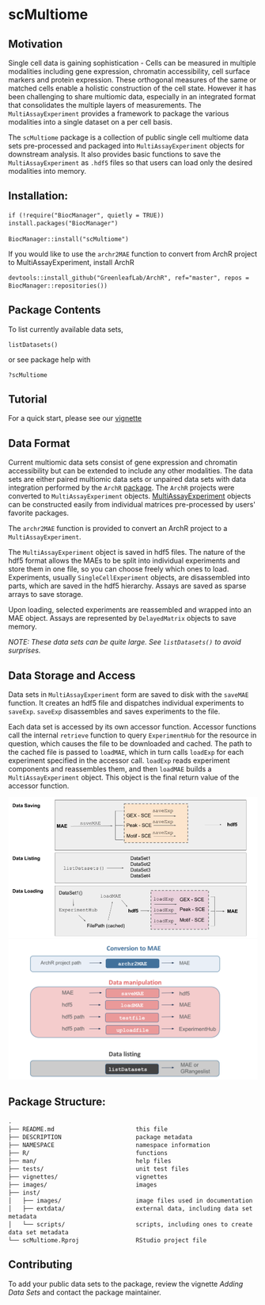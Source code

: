 

# scMultiome


## Motivation

Single cell data is gaining sophistication - Cells can be measured in multiple modalities including gene expression, chromatin accessibility, cell surface markers and protein expression. These orthogonal measures of the same or matched cells enable a holistic construction of the cell state. However it has been challenging to share multiomic data, especially in an integrated format that consolidates the multiple layers of measurements. The `MultiAssayExperiment` provides a framework to package the various modalities into a single dataset on a per cell basis.

The `scMultiome` package is a collection of public single cell multiome data sets pre-processed and packaged into `MultiAssayExperiment` objects for downstream analysis. It also provides basic functions to save the `MultiAssayExperiment` as `.hdf5` files so that users can load only the desired modalities into memory.


## Installation:
```
if (!require("BiocManager", quietly = TRUE)) install.packages("BiocManager")

BiocManager::install("scMultiome")
```
If you would like to use the `archr2MAE` function to convert from ArchR project to MultiAssayExperiment, install ArchR

```
devtools::install_github("GreenleafLab/ArchR", ref="master", repos = BiocManager::repositories())

```

## Package Contents

To list currently available data sets,

```
listDatasets()
```

or see package help with 

```
?scMultiome
```

## Tutorial

For a quick start, please see our [vignette](https://xiaosaiyao.github.io/scMultiome/vignettes/scMultiome.html)

## Data Format

Current multiomic data sets consist of gene expression and chromatin accessibility but can be extended to include any other modalities. The data sets are either paired multiomic data sets or unpaired data sets with data integration performed by the `ArchR` [package](https://www.archrproject.com/). The `ArchR` projects were converted to `MultiAssayExperiment` objects. [MultiAssayExperiment](https://www.bioconductor.org/packages/devel/bioc/vignettes/MultiAssayExperiment/inst/doc/MultiAssayExperiment.html) objects can be constructed easily from individual matrices pre-processed by users' favorite packages.

The `archr2MAE` function is provided to convert an ArchR project to a `MultiAssayExperiment`.

The `MultiAssayExperiment` object is saved in hdf5 files. The nature of the hdf5 format allows the MAEs to be split into individual experiments and store them in one file, so you can choose freely which ones to load. Experiments, usually `SingleCellExperiment` objects, are disassembled into parts, which are saved in the hdf5 hierarchy. Assays are saved as sparse arrays to save storage.

Upon loading, selected experiments are reassembled and wrapped into an MAE object. Assays are represented by `DelayedMatrix` objects to save memory.

_NOTE: These data sets can be quite large. See `listDatasets()` to avoid surprises._




## Data Storage and Access

Data sets in `MultiAssayExperiment` form are saved to disk with the `saveMAE` function. It creates an hdf5 file and dispatches individual experiments to `saveExp`. `saveExp` disassembles and saves experiments to the file.

Each data set is accessed by its own accessor function. Accessor functions call the internal `retrieve` function to query `ExperimentHub` for the resource in question, which causes the file to be downloaded and cached. The path to the cached file is passed to `loadMAE`, which in turn calls `loadExp` for each experiment specified in the accessor call. `loadExp` reads experiment components and reassembles them, and then `loadMAE` builds a `MultiAssayExperiment` object. This object is the final return value of the accessor function.

![](inst/images/scMultiome.png)
![](inst/images/scMultiome.functions.svg)



## Package Structure:

```
.
├── README.md                       this file
├── DESCRIPTION                     package metadata
├── NAMESPACE                       namespace information
├── R/                              functions
├── man/                            help files
├── tests/                          unit test files
├── vignettes/                      vignettes
├── images/                         images
├── inst/
│   ├── images/                     image files used in documentation
│   ├── extdata/                    external data, including data set metadata
│   └── scripts/                    scripts, including ones to create data set metadata
└── scMultiome.Rproj                RStudio project file           
```


## Contributing

To add your public data sets to the package, review the vignette _Adding Data Sets_ and contact the package maintainer.

